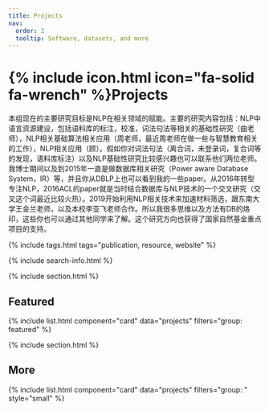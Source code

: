 ```yaml
---
title: Projects
nav:
  order: 2
  tooltip: Software, datasets, and more
---
```


# {% include icon.html icon="fa-solid fa-wrench" %}Projects

本组现在的主要研究目标是NLP在相关领域的赋能。主要的研究内容包括：NLP中语言资源建设，包括语料库的标注，校准，词法句法等相关的基础性研究（曲老师），NLP相关基础算法相关应用（周老师，最近周老师在做一些与智慧教育相关的工作），NLP相关应用（顾）。假如你对词法句法（离合词，未登录词，复合词等的发现，语料库标注）以及NLP基础性研究比较感兴趣也可以联系他们两位老师。
我博士期间以及到2015年一直是做数据库相关研究（Power aware Database System，IR）等，并且你从DBLP上也可以看到我的一些paper。从2016年转型专注NLP，2016ACL的paper就是当时结合数据库与NLP技术的一个交叉研究（交叉这个词最近比较火热）。2019开始利用NLP相关技术来加速材料筛选，跟东南大学王金兰老师，以及本校李亚飞老师合作。所以我很多思维以及方法有DB的烙印，这些你也可以通过其他同学来了解。这个研究方向也获得了国家自然基金重点项目的支持。

{% include tags.html tags="publication, resource, website" %}

{% include search-info.html %}

{% include section.html %}

## Featured

{% include list.html component="card" data="projects" filters="group: featured" %}

{% include section.html %}

## More

{% include list.html component="card" data="projects" filters="group: " style="small" %}

